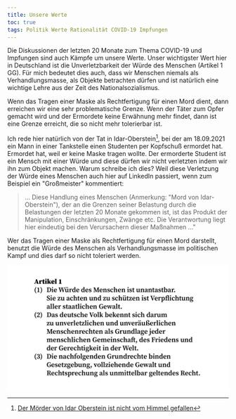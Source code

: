 ```yaml
---
title: Unsere Werte
toc: true
tags: Politik Werte Rationalität COVID-19 Impfungen
---
```


Die Diskussionen der letzten 20 Monate zum Thema COVID-19 und Impfungen sind auch Kämpfe um unsere Werte. Unser wichtigster Wert hier in Deutschland ist die Unverletzbarkeit der Würde des Menschen (Artikel 1 GG). Für mich bedeutet dies auch, dass wir Menschen niemals als Verhandlungsmasse, als Objekte betrachten dürfen und ist natürlich eine wichtige Lehre aus der Zeit des Nationalsozialismus.

Wenn das Tragen einer Maske als Rechtfertigung für einen Mord dient, dann erreichen wir eine sehr problematische Grenze. Wenn der Täter zum Opfer gemacht wird und der Ermordete keine Erwähnung mehr findet, dann ist eine Grenze erreicht, die so nicht mehr tolerierbar ist.

Ich rede hier natürlich von der Tat in Idar-Oberstein[^idar], bei der am 18.09.2021 ein Mann in einer Tankstelle einen Studenten per Kopfschuß ermordet hat. Ermordet hat, weil er keine Maske tragen wollte. Der ermorderte Student ist ein Mensch mit einer Würde und diese dürfen wir nicht verletzten indem wir ihn zum Objekt machen. Warum schreibe ich dies? Weil diese Verletzung der Würde eines Menschen auch hier auf LinkedIn passiert, wenn zum Beispiel ein "Großmeister" kommentiert:

>... Diese Handlung eines Menschen (Anmerkung: "Mord von Idar-Oberstein"), der an die Grenzen seiner Belastung durch die Belastungen der letzten 20 Monate gekommen ist, ist das Produkt der Manipulation, Einschränkungen, Zwänge etc. Die Verantwortung liegt hier eindeutig bei den Verursachern dieser Maßnahmen ..."

Wer das Tragen einer Maske als Rechtfertigung für einen Mord darstellt, benutzt die Würde des Menschen als Verhandlungsmasse im politischen Kampf und dies darf so nicht toleriert werden.

![Artikel 1 GG](/assets/images/gg-artikel-1.png "Artikel 1 Grundgesetz")

[^idar]: [Der Mörder von Idar Oberstein ist nicht vom Himmel gefallen](https://www.linkedin.com/posts/christiantrutz_hatespeech-hasskommentare-activity-6847458805966503936-LerO/)